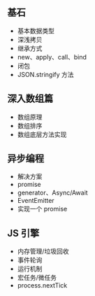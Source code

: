 ## 基石

- 基本数据类型
- 深浅拷贝
- 继承方式
- new、apply、call、bind
- 闭包
- JSON.stringify 方法

## 深入数组篇

- 数组原理
- 数组排序
- 数组底层方法实现

## 异步编程

- 解决方案
- promise
- generator、Async/Await
- EventEmitter
- 实现一个 promise

## JS 引擎

- 内存管理/垃圾回收
- 事件轮询
- 运行机制
- 宏任务/微任务
- process.nextTick
